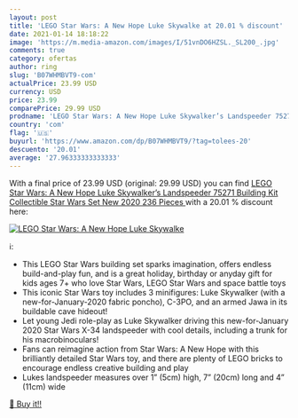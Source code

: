 ```yaml
---
layout: post
title: 'LEGO Star Wars: A New Hope Luke Skywalke at 20.01 % discount'
date: 2021-01-14 18:18:22
image: 'https://m.media-amazon.com/images/I/51vnDO6HZSL._SL200_.jpg'
comments: true
category: ofertas
author: ring
slug: 'B07WHMBVT9-com'
actualPrice: 23.99 USD
currency: USD
price: 23.99
comparePrice: 29.99 USD
prodname: 'LEGO Star Wars: A New Hope Luke Skywalker’s Landspeeder 75271 Building Kit  Collectible Star Wars Set  New 2020  236 Pieces '
country: 'com'
flag: '🇺🇸'
buyurl: 'https://www.amazon.com/dp/B07WHMBVT9/?tag=tolees-20'
descuento: '20.01'
average: '27.96333333333333'
---
```


With a final price of 23.99 USD (original: 29.99 USD) you can find [LEGO Star Wars: A New Hope Luke Skywalker’s Landspeeder 75271 Building Kit  Collectible Star Wars Set  New 2020  236 Pieces ](https://www.amazon.com/dp/B07WHMBVT9/?tag=tolees-20) with a  20.01 % discount here:

[![LEGO Star Wars: A New Hope Luke Skywalke](https://m.media-amazon.com/images/I/51vnDO6HZSL._SL200_.jpg)](https://www.amazon.com/dp/B07WHMBVT9/?tag=tolees-20)

ℹ️:

- This LEGO Star Wars building set sparks imagination, offers endless build-and-play fun, and is a great holiday, birthday or anyday gift for kids ages 7+ who love Star Wars, LEGO Star Wars and space battle toys
- This iconic Star Wars toy includes 3 minifigures: Luke Skywalker (with a new-for-January-2020 fabric poncho), C-3PO, and an armed Jawa in its buildable cave hideout!
- Let young Jedi role-play as Luke Skywalker driving this new-for-January 2020 Star Wars X-34 landspeeder with cool details, including a trunk for his macrobinoculars!
- Fans can reimagine action from Star Wars: A New Hope with this brilliantly detailed Star Wars toy, and there are plenty of LEGO bricks to encourage endless creative building and play
- Lukes landspeeder measures over 1” (5cm) high, 7” (20cm) long and 4” (11cm) wide

[🛒 Buy it!!](https://www.amazon.com/dp/B07WHMBVT9/?tag=tolees-20)
